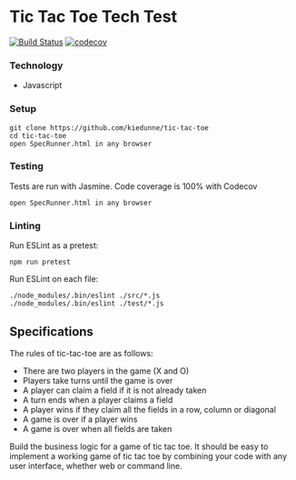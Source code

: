 # Tic Tac Toe Tech Test

[![Build Status](https://travis-ci.org/kiedunne/tic-tac-toe.svg?branch=master)](https://travis-ci.org/kiedunne/tic-tac-toe)
[![codecov](https://codecov.io/gh/kiedunne/tic-tac-toe/branch/master/graph/badge.svg)](https://codecov.io/gh/kiedunne/tic-tac-toe)

### Technology

* Javascript

### Setup

```
git clone https://github.com/kiedunne/tic-tac-toe
cd tic-tac-toe
open SpecRunner.html in any browser
```

### Testing

Tests are run with Jasmine. Code coverage is 100% with Codecov
```
open SpecRunner.html in any browser
```

### Linting

Run ESLint as a pretest:
```
npm run pretest
```
Run ESLint on each file:
```
./node_modules/.bin/eslint ./src/*.js
./node_modules/.bin/eslint ./test/*.js
```

## Specifications

The rules of tic-tac-toe are as follows:

* There are two players in the game (X and O)
* Players take turns until the game is over
* A player can claim a field if it is not already taken
* A turn ends when a player claims a field
* A player wins if they claim all the fields in a row, column or diagonal
* A game is over if a player wins
* A game is over when all fields are taken

Build the business logic for a game of tic tac toe. It should be easy to implement a working game of tic tac toe by combining your code with any user interface, whether web or command line.
